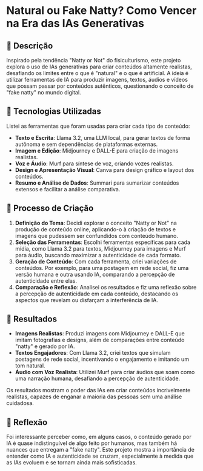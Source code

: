 # Natural ou Fake Natty? Como Vencer na Era das IAs Generativas

## 📒 Descrição
Inspirado pela tendência "Natty or Not" do fisiculturismo, este projeto explora o uso de IAs generativas para criar conteúdos altamente realistas, desafiando os limites entre o que é "natural" e o que é artificial. A ideia é utilizar ferramentas de IA para produzir imagens, textos, áudios e vídeos que possam passar por conteúdos autênticos, questionando o conceito de "fake natty" no mundo digital.

## 🤖 Tecnologias Utilizadas
Listei as ferramentas que foram usadas para criar cada tipo de conteúdo:
- **Texto e Escrita**: Llama 3.2, uma LLM local, para gerar textos de forma autônoma e sem dependências de plataformas externas.
- **Imagem e Edição**: Midjourney e DALL-E para criação de imagens realistas.
- **Voz e Áudio**: Murf para síntese de voz, criando vozes realistas.
- **Design e Apresentação Visual**: Canva para design gráfico e layout dos conteúdos.
- **Resumo e Análise de Dados**: Summari para sumarizar conteúdos extensos e facilitar a análise comparativa.

## 🧐 Processo de Criação
1. **Definição do Tema**: Decidi explorar o conceito "Natty or Not" na produção de conteúdo online, aplicando-o à criação de textos e imagens que pudessem ser confundidos com conteúdo humano.
2. **Seleção das Ferramentas**: Escolhi ferramentas específicas para cada mídia, como Llama 3.2 para textos, Midjourney para imagens e Murf para áudio, buscando maximizar a autenticidade de cada formato.
3. **Geração de Conteúdo**: Com cada ferramenta, criei variações de conteúdos. Por exemplo, para uma postagem em rede social, fiz uma versão humana e outra usando IA, comparando a percepção de autenticidade entre elas.
4. **Comparação e Reflexão**: Analisei os resultados e fiz uma reflexão sobre a percepção de autenticidade em cada conteúdo, destacando os aspectos que revelam ou disfarçam a interferência de IA.

## 🚀 Resultados
- **Imagens Realistas**: Produzi imagens com Midjourney e DALL-E que imitam fotografias e designs, além de comparações entre conteúdo "natty" e gerado por IA.
- **Textos Engajadores**: Com Llama 3.2, criei textos que simulam postagens de rede social, incentivando o engajamento e imitando um tom natural.
- **Áudio com Voz Realista**: Utilizei Murf para criar áudios que soam como uma narração humana, desafiando a percepção de autenticidade.
  
Os resultados mostram o poder das IAs em criar conteúdos incrivelmente realistas, capazes de enganar a maioria das pessoas sem uma análise cuidadosa.

## 💭 Reflexão
Foi interessante perceber como, em alguns casos, o conteúdo gerado por IA é quase indistinguível de algo feito por humanos, mas também há nuances que entregam a "fake natty". Este projeto mostra a importância de entender como IA e autenticidade se cruzam, especialmente à medida que as IAs evoluem e se tornam ainda mais sofisticadas.
